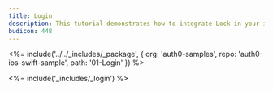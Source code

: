 ```yaml
---
title: Login
description: This tutorial demonstrates how to integrate Lock in your iOS Swift project in order to present a login screen.
budicon: 448
---
```


<%= include('../../_includes/_package', {
  org: 'auth0-samples',
  repo: 'auth0-ios-swift-sample',
  path: '01-Login'
}) %>

<%= include('_includes/_login') %>

